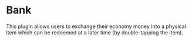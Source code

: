 # Bank
This plugin allows users to exchange their economy money into a physical item which can be redeemed at a later time (by double-tapping the item).
